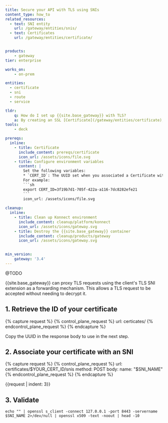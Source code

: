 ```yaml
---
title: Secure your API with TLS using SNIs
content_type: how_to
related_resources:
  - text: SNI entity
    url: /gateway/entities/snis/
  - text: Certificates
    url: /gateway/entities/certificate/


products:
    - gateway
tier: enterprise

works_on:
    - on-prem

entities: 
  - certificate
  - sni
  - route
  - service

tldr:
    q: How do I set up {{site.base_gateway}} with TLS?
    a: By creating an SSL [Certificate](/gateway/entities/certificate), and associating it with an [SNI](/gateway/entities/sni), you can force {{site.base_gateway}} to handle encrypted traffic.
tools:
    - deck

prereqs:
  inline:
    - title: Certificate
      include_content: prereqs/certificate
      icon_url: /assets/icons/file.svg
    - title: Configure environment variables
      content: |
        Set the following variables: 
        * `CERT_ID`: The UUID set when you associated a Certificate with {{site.base_gateway}}.
        For example: 
        ```sh
        export CERT_ID=3f19b7d1-705f-422a-a116-7dc8282efe21
        ```
        icon_url: /assets/icons/file.svg
    
cleanup:
  inline:
    - title: Clean up Konnect environment
      include_content: cleanup/platform/konnect
      icon_url: /assets/icons/gateway.svg
    - title: Destroy the {{site.base_gateway}} container
      include_content: cleanup/products/gateway
      icon_url: /assets/icons/gateway.svg
    

min_version:
    gateway: '3.4'
---
```


@TODO

{{site.base_gateway}} can proxy TLS requests using the client's TLS SNI extension as a forwarding mechanism. This allows a TLS request to be accepted without needing to decrypt it. 

## 1. Retrieve the ID of your certificate

{% capture request %}
{% control_plane_request %}
  url: certicates/
{% endcontrol_plane_request %}
{% endcapture %}

Copy the UUID in the response body to use in the next step. 

## 2. Associate your certificate with an SNI

{% capture request %}
{% control_plane_request %}
  url: certificates/$YOUR_CERT_ID/snis
  method: POST
  body:
      name: "$SNI_NAME"
{% endcontrol_plane_request %}
{% endcapture %}

{{request | indent: 3}}
<!-- vale on -->


## 3. Validate 

```
echo "" | openssl s_client -connect 127.0.0.1 -port 8443 -servername $SNI_NAME 2>/dev/null | openssl x509 -text -noout | head -10
```